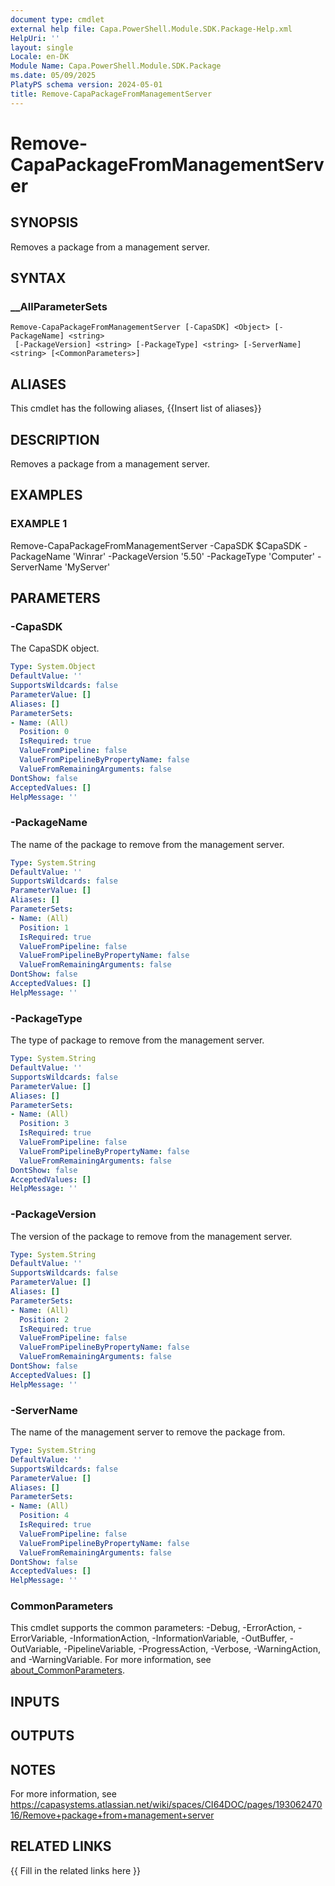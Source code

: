 ```yaml
---
document type: cmdlet
external help file: Capa.PowerShell.Module.SDK.Package-Help.xml
HelpUri: ''
layout: single
Locale: en-DK
Module Name: Capa.PowerShell.Module.SDK.Package
ms.date: 05/09/2025
PlatyPS schema version: 2024-05-01
title: Remove-CapaPackageFromManagementServer
---
```


# Remove-CapaPackageFromManagementServer

## SYNOPSIS

Removes a package from a management server.

## SYNTAX

### __AllParameterSets

```
Remove-CapaPackageFromManagementServer [-CapaSDK] <Object> [-PackageName] <string>
 [-PackageVersion] <string> [-PackageType] <string> [-ServerName] <string> [<CommonParameters>]
```

## ALIASES

This cmdlet has the following aliases,
  {{Insert list of aliases}}

## DESCRIPTION

Removes a package from a management server.

## EXAMPLES

### EXAMPLE 1

Remove-CapaPackageFromManagementServer -CapaSDK $CapaSDK -PackageName 'Winrar' -PackageVersion '5.50' -PackageType 'Computer' -ServerName 'MyServer'

## PARAMETERS

### -CapaSDK

The CapaSDK object.

```yaml
Type: System.Object
DefaultValue: ''
SupportsWildcards: false
ParameterValue: []
Aliases: []
ParameterSets:
- Name: (All)
  Position: 0
  IsRequired: true
  ValueFromPipeline: false
  ValueFromPipelineByPropertyName: false
  ValueFromRemainingArguments: false
DontShow: false
AcceptedValues: []
HelpMessage: ''
```

### -PackageName

The name of the package to remove from the management server.

```yaml
Type: System.String
DefaultValue: ''
SupportsWildcards: false
ParameterValue: []
Aliases: []
ParameterSets:
- Name: (All)
  Position: 1
  IsRequired: true
  ValueFromPipeline: false
  ValueFromPipelineByPropertyName: false
  ValueFromRemainingArguments: false
DontShow: false
AcceptedValues: []
HelpMessage: ''
```

### -PackageType

The type of package to remove from the management server.

```yaml
Type: System.String
DefaultValue: ''
SupportsWildcards: false
ParameterValue: []
Aliases: []
ParameterSets:
- Name: (All)
  Position: 3
  IsRequired: true
  ValueFromPipeline: false
  ValueFromPipelineByPropertyName: false
  ValueFromRemainingArguments: false
DontShow: false
AcceptedValues: []
HelpMessage: ''
```

### -PackageVersion

The version of the package to remove from the management server.

```yaml
Type: System.String
DefaultValue: ''
SupportsWildcards: false
ParameterValue: []
Aliases: []
ParameterSets:
- Name: (All)
  Position: 2
  IsRequired: true
  ValueFromPipeline: false
  ValueFromPipelineByPropertyName: false
  ValueFromRemainingArguments: false
DontShow: false
AcceptedValues: []
HelpMessage: ''
```

### -ServerName

The name of the management server to remove the package from.

```yaml
Type: System.String
DefaultValue: ''
SupportsWildcards: false
ParameterValue: []
Aliases: []
ParameterSets:
- Name: (All)
  Position: 4
  IsRequired: true
  ValueFromPipeline: false
  ValueFromPipelineByPropertyName: false
  ValueFromRemainingArguments: false
DontShow: false
AcceptedValues: []
HelpMessage: ''
```

### CommonParameters

This cmdlet supports the common parameters: -Debug, -ErrorAction, -ErrorVariable,
-InformationAction, -InformationVariable, -OutBuffer, -OutVariable, -PipelineVariable,
-ProgressAction, -Verbose, -WarningAction, and -WarningVariable. For more information, see
[about_CommonParameters](https://go.microsoft.com/fwlink/?LinkID=113216).

## INPUTS

## OUTPUTS

## NOTES

For more information, see https://capasystems.atlassian.net/wiki/spaces/CI64DOC/pages/19306247016/Remove+package+from+management+server


## RELATED LINKS

{{ Fill in the related links here }}

